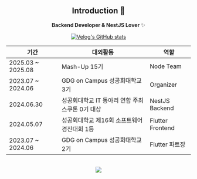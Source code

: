 <!-- 헤더 -->
<!-- <div align=center>
<img src="https://capsule-render.vercel.app/api?type=waving&color=timeGradient&height=200&section=header&text=YounHa&nbsp;Github!&fontSize=90" />
</div>  -->
<div align=center>
<!--소개-->

## Introduction :raised_hands:
**Backend Developer & NestJS Lover** ✨
</br>

[![Velog's GitHub stats](https://velog-readme-stats.vercel.app/api/list?name=ayeon0)](https://velog.io/@ayeon0)


|기간|대외활동|역할|
|------|---|---|
|2025.03 ~ 2025.08|Mash-Up 15기|Node Team|
|2023.07 ~ 2024.06|GDG on Campus 성공회대학교 3기|Organizer |
|2024.06.30|성공회대학교 IT 동아리 연합 주최 스쿠톤 0기 대상|NestJS Backend|
|2024.05.07|성공회대학교 제16회 소프트웨어경진대회 1등|Flutter Frontend|
|2023.07 ~ 2024.06|GDG on Campus 성공회대학교 2기|Flutter 파트장|
</br>

<div align=center>
<a href="https://github.com/devxb/gitanimals">
    <img src = "https://render.gitanimals.org/farms/labyrinth30"/>
</a>
</div>
